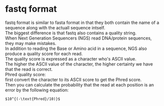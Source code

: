 # fastq format
fastq format is similar to fasta format in that they both contain the name of a sequence along with the actuall sequence intself.  
The biggest difference is that fastq also contains a quality string.  
When Next Generation Sequencers (NGS) read DNA/protein sequences, they may make mistakes.  
In addition to reading the Base or Amino acid in a sequence, NGS also produce a quality score for each read.  
The quality score is expressed as a character who's ASCII value.  
The higher the ASCII value of the character, the higher certainty we have that the read is correct.  
Phred quality score:  
first convert the character to its ASCII score to get the Phred score.  
Then you can calculate the probability that the read at each position is an error by the following equation:  
```
$10^{(-\text{Phred}/10)}$
```
